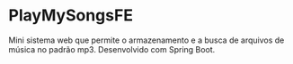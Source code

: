 # PlayMySongsFE
Mini sistema web que permite o armazenamento e a busca de arquivos de música no padrão mp3.
Desenvolvido com Spring Boot.
